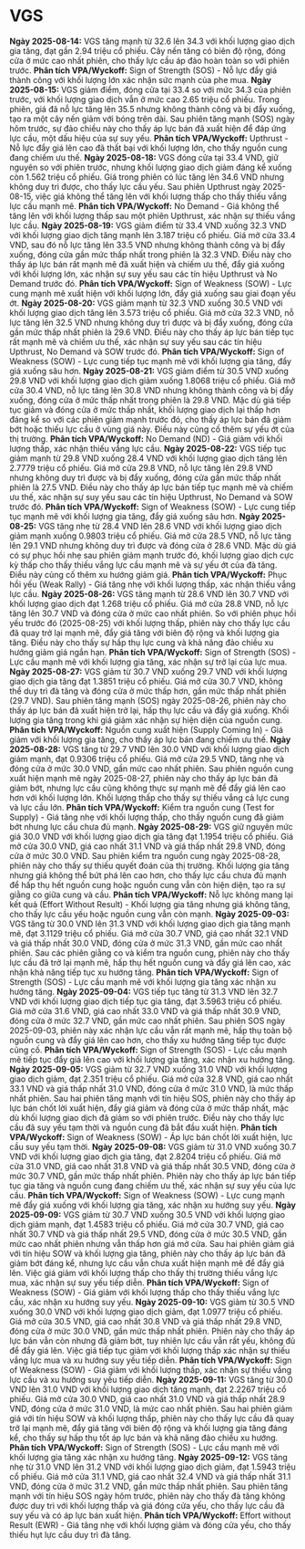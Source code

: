 # VGS

**Ngày 2025-08-14:** VGS tăng mạnh từ 32.6 lên 34.3 với khối lượng giao dịch gia tăng, đạt gần 2.94 triệu cổ phiếu. Cây nến tăng có biên độ rộng, đóng cửa ở mức cao nhất phiên, cho thấy lực cầu áp đảo hoàn toàn so với phiên trước. **Phân tích VPA/Wyckoff:** Sign of Strength (SOS) - Nỗ lực đẩy giá thành công với khối lượng lớn xác nhận sức mạnh của phe mua.
**Ngày 2025-08-15:** VGS giảm điểm, đóng cửa tại 33.4 so với mức 34.3 của phiên trước, với khối lượng giao dịch vẫn ở mức cao 2.65 triệu cổ phiếu. Trong phiên, giá đã nỗ lực tăng lên 35.5 nhưng không thành công và bị đẩy xuống, tạo ra một cây nến giảm với bóng trên dài. Sau phiên tăng mạnh (SOS) ngày hôm trước, sự đảo chiều này cho thấy áp lực bán đã xuất hiện để đáp ứng lực cầu, một dấu hiệu của sự suy yếu. **Phân tích VPA/Wyckoff:** Upthrust - Nỗ lực đẩy giá lên cao đã thất bại với khối lượng lớn, cho thấy nguồn cung đang chiếm ưu thế.
**Ngày 2025-08-18:** VGS đóng cửa tại 33.4 VND, giữ nguyên so với phiên trước, nhưng khối lượng giao dịch giảm đáng kể xuống còn 1.562 triệu cổ phiếu. Giá trong phiên có lúc tăng lên 34.6 VND nhưng không duy trì được, cho thấy lực cầu yếu. Sau phiên Upthrust ngày 2025-08-15, việc giá không thể tăng lên với khối lượng thấp cho thấy thiếu vắng lực cầu mạnh mẽ. **Phân tích VPA/Wyckoff:** No Demand - Giá không thể tăng lên với khối lượng thấp sau một phiên Upthrust, xác nhận sự thiếu vắng lực cầu.
**Ngày 2025-08-19:** VGS giảm điểm từ 33.4 VND xuống 32.3 VND với khối lượng giao dịch tăng mạnh lên 3.187 triệu cổ phiếu. Giá mở cửa 33.4 VND, sau đó nỗ lực tăng lên 33.5 VND nhưng không thành công và bị đẩy xuống, đóng cửa gần mức thấp nhất trong phiên là 32.3 VND. Điều này cho thấy áp lực bán rất mạnh mẽ đã xuất hiện và chiếm ưu thế, đẩy giá xuống với khối lượng lớn, xác nhận sự suy yếu sau các tín hiệu Upthrust và No Demand trước đó. **Phân tích VPA/Wyckoff:** Sign of Weakness (SOW) - Lực cung mạnh mẽ xuất hiện với khối lượng lớn, đẩy giá xuống sau giai đoạn yếu ớt.
**Ngày 2025-08-20:** VGS giảm mạnh từ 32.3 VND xuống 30.5 VND với khối lượng giao dịch tăng lên 3.573 triệu cổ phiếu. Giá mở cửa 32.3 VND, nỗ lực tăng lên 32.5 VND nhưng không duy trì được và bị đẩy xuống, đóng cửa gần mức thấp nhất phiên là 29.6 VND. Điều này cho thấy áp lực bán tiếp tục rất mạnh mẽ và chiếm ưu thế, xác nhận sự suy yếu sau các tín hiệu Upthrust, No Demand và SOW trước đó. **Phân tích VPA/Wyckoff:** Sign of Weakness (SOW) - Lực cung tiếp tục mạnh mẽ với khối lượng gia tăng, đẩy giá xuống sâu hơn.
**Ngày 2025-08-21:** VGS giảm điểm từ 30.5 VND xuống 29.8 VND với khối lượng giao dịch giảm xuống 1.8068 triệu cổ phiếu. Giá mở cửa 30.4 VND, nỗ lực tăng lên 30.8 VND nhưng không thành công và bị đẩy xuống, đóng cửa ở mức thấp nhất trong phiên là 29.8 VND. Mặc dù giá tiếp tục giảm và đóng cửa ở mức thấp nhất, khối lượng giao dịch lại thấp hơn đáng kể so với các phiên giảm mạnh trước đó, cho thấy áp lực bán đã giảm bớt hoặc thiếu lực cầu ở vùng giá này. Điều này củng cố thêm sự yếu ớt của thị trường. **Phân tích VPA/Wyckoff:** No Demand (ND) - Giá giảm với khối lượng thấp, xác nhận thiếu vắng lực cầu.
**Ngày 2025-08-22:** VGS tiếp tục giảm mạnh từ 29.8 VND xuống 28.4 VND với khối lượng giao dịch tăng lên 2.7779 triệu cổ phiếu. Giá mở cửa 29.8 VND, nỗ lực tăng lên 29.8 VND nhưng không duy trì được và bị đẩy xuống, đóng cửa gần mức thấp nhất phiên là 27.5 VND. Điều này cho thấy áp lực bán tiếp tục mạnh mẽ và chiếm ưu thế, xác nhận sự suy yếu sau các tín hiệu Upthrust, No Demand và SOW trước đó. **Phân tích VPA/Wyckoff:** Sign of Weakness (SOW) - Lực cung tiếp tục mạnh mẽ với khối lượng gia tăng, đẩy giá xuống sâu hơn.
**Ngày 2025-08-25:** VGS tăng nhẹ từ 28.4 VND lên 28.6 VND với khối lượng giao dịch giảm mạnh xuống 0.9803 triệu cổ phiếu. Giá mở cửa 28.5 VND, nỗ lực tăng lên 29.1 VND nhưng không duy trì được và đóng cửa ở 28.6 VND. Mặc dù giá có sự phục hồi nhẹ sau phiên giảm mạnh trước đó, khối lượng giao dịch cực kỳ thấp cho thấy thiếu vắng lực cầu mạnh mẽ và sự yếu ớt của đà tăng. Điều này củng cố thêm xu hướng giảm giá. **Phân tích VPA/Wyckoff:** Phục hồi yếu (Weak Rally) - Giá tăng nhẹ với khối lượng thấp, xác nhận thiếu vắng lực cầu.
**Ngày 2025-08-26:** VGS tăng mạnh từ 28.6 VND lên 30.7 VND với khối lượng giao dịch đạt 1.268 triệu cổ phiếu. Giá mở cửa 28.8 VND, nỗ lực tăng lên 30.7 VND và đóng cửa ở mức cao nhất phiên. So với phiên phục hồi yếu trước đó (2025-08-25) với khối lượng thấp, phiên này cho thấy lực cầu đã quay trở lại mạnh mẽ, đẩy giá tăng với biên độ rộng và khối lượng gia tăng. Điều này cho thấy sự hấp thụ lực cung và khả năng đảo chiều xu hướng giảm giá ngắn hạn. **Phân tích VPA/Wyckoff:** Sign of Strength (SOS) - Lực cầu mạnh mẽ với khối lượng gia tăng, xác nhận sự trở lại của lực mua.
**Ngày 2025-08-27:** VGS giảm từ 30.7 VND xuống 29.7 VND với khối lượng giao dịch gia tăng đạt 1.3851 triệu cổ phiếu. Giá mở cửa 30.7 VND, không thể duy trì đà tăng và đóng cửa ở mức thấp hơn, gần mức thấp nhất phiên (29.7 VND). Sau phiên tăng mạnh (SOS) ngày 2025-08-26, phiên này cho thấy áp lực bán đã xuất hiện trở lại, hấp thụ lực cầu và đẩy giá xuống. Khối lượng gia tăng trong khi giá giảm xác nhận sự hiện diện của nguồn cung. **Phân tích VPA/Wyckoff:** Nguồn cung xuất hiện (Supply Coming In) - Giá giảm với khối lượng gia tăng, cho thấy áp lực bán đang chiếm ưu thế.
**Ngày 2025-08-28:** VGS tăng từ 29.7 VND lên 30.0 VND với khối lượng giao dịch giảm mạnh, đạt 0.9306 triệu cổ phiếu. Giá mở cửa 29.5 VND, tăng nhẹ và đóng cửa ở mức 30.0 VND, gần mức cao nhất phiên. Sau phiên nguồn cung xuất hiện mạnh mẽ ngày 2025-08-27, phiên này cho thấy áp lực bán đã giảm bớt, nhưng lực cầu cũng không thực sự mạnh mẽ để đẩy giá lên cao hơn với khối lượng lớn. Khối lượng thấp cho thấy sự thiếu vắng cả lực cung và lực cầu lớn. **Phân tích VPA/Wyckoff:** Kiểm tra nguồn cung (Test for Supply) - Giá tăng nhẹ với khối lượng thấp, cho thấy nguồn cung đã giảm bớt nhưng lực cầu chưa đủ mạnh.
**Ngày 2025-08-29:** VGS giữ nguyên mức giá 30.0 VND với khối lượng giao dịch gia tăng đạt 1.1954 triệu cổ phiếu. Giá mở cửa 30.0 VND, giá cao nhất 31.1 VND và giá thấp nhất 29.8 VND, đóng cửa ở mức 30.0 VND. Sau phiên kiểm tra nguồn cung ngày 2025-08-28, phiên này cho thấy sự thiếu quyết đoán của thị trường. Khối lượng gia tăng nhưng giá không thể bứt phá lên cao hơn, cho thấy lực cầu chưa đủ mạnh để hấp thụ hết nguồn cung hoặc nguồn cung vẫn còn hiện diện, tạo ra sự giằng co giữa cung và cầu. **Phân tích VPA/Wyckoff:** Nỗ lực không mang lại kết quả (Effort Without Result) - Khối lượng gia tăng nhưng giá không tăng, cho thấy lực cầu yếu hoặc nguồn cung vẫn còn mạnh.
**Ngày 2025-09-03:** VGS tăng từ 30.0 VND lên 31.3 VND với khối lượng giao dịch gia tăng mạnh mẽ, đạt 3.1129 triệu cổ phiếu. Giá mở cửa 30.7 VND, giá cao nhất 32.1 VND và giá thấp nhất 30.0 VND, đóng cửa ở mức 31.3 VND, gần mức cao nhất phiên. Sau các phiên giằng co và kiểm tra nguồn cung, phiên này cho thấy lực cầu đã trở lại mạnh mẽ, hấp thụ hết nguồn cung và đẩy giá lên cao, xác nhận khả năng tiếp tục xu hướng tăng. **Phân tích VPA/Wyckoff:** Sign of Strength (SOS) - Lực cầu mạnh mẽ với khối lượng gia tăng xác nhận xu hướng tăng.
**Ngày 2025-09-04:** VGS tiếp tục tăng từ 31.3 VND lên 32.7 VND với khối lượng giao dịch tiếp tục gia tăng, đạt 3.5963 triệu cổ phiếu. Giá mở cửa 31.6 VND, giá cao nhất 33.0 VND và giá thấp nhất 30.9 VND, đóng cửa ở mức 32.7 VND, gần mức cao nhất phiên. Sau phiên SOS ngày 2025-09-03, phiên này xác nhận lực cầu vẫn rất mạnh mẽ, hấp thụ toàn bộ nguồn cung và đẩy giá lên cao hơn, cho thấy xu hướng tăng tiếp tục được củng cố. **Phân tích VPA/Wyckoff:** Sign of Strength (SOS) - Lực cầu mạnh mẽ tiếp tục đẩy giá lên cao với khối lượng gia tăng, xác nhận xu hướng tăng.
**Ngày 2025-09-05:** VGS giảm từ 32.7 VND xuống 31.0 VND với khối lượng giao dịch giảm, đạt 2.351 triệu cổ phiếu. Giá mở cửa 32.8 VND, giá cao nhất 33.1 VND và giá thấp nhất 31.0 VND, đóng cửa ở mức 31.0 VND, là mức thấp nhất phiên. Sau hai phiên tăng mạnh với tín hiệu SOS, phiên này cho thấy áp lực bán chốt lời xuất hiện, đẩy giá giảm và đóng cửa ở mức thấp nhất, mặc dù khối lượng giao dịch đã giảm so với phiên trước. Điều này cho thấy lực cầu đã suy yếu tạm thời và nguồn cung đã bắt đầu xuất hiện. **Phân tích VPA/Wyckoff:** Sign of Weakness (SOW) - Áp lực bán chốt lời xuất hiện, lực cầu suy yếu tạm thời.
**Ngày 2025-09-08:** VGS giảm từ 31.0 VND xuống 30.7 VND với khối lượng giao dịch gia tăng, đạt 2.8204 triệu cổ phiếu. Giá mở cửa 31.0 VND, giá cao nhất 31.8 VND và giá thấp nhất 30.5 VND, đóng cửa ở mức 30.7 VND, gần mức thấp nhất phiên. Phiên này cho thấy áp lực bán tiếp tục gia tăng và nguồn cung đang chiếm ưu thế, xác nhận sự suy yếu của lực cầu. **Phân tích VPA/Wyckoff:** Sign of Weakness (SOW) - Lực cung mạnh mẽ đẩy giá xuống với khối lượng gia tăng, xác nhận xu hướng suy yếu.
**Ngày 2025-09-09:** VGS giảm từ 30.7 VND xuống 30.5 VND với khối lượng giao dịch giảm mạnh, đạt 1.4583 triệu cổ phiếu. Giá mở cửa 30.7 VND, giá cao nhất 30.7 VND và giá thấp nhất 29.5 VND, đóng cửa ở mức 30.5 VND, gần mức cao nhất phiên nhưng vẫn thấp hơn giá mở cửa. Sau hai phiên giảm giá với tín hiệu SOW và khối lượng gia tăng, phiên này cho thấy áp lực bán đã giảm bớt đáng kể, nhưng lực cầu vẫn chưa xuất hiện mạnh mẽ để đẩy giá lên. Việc giá giảm với khối lượng thấp cho thấy thị trường thiếu vắng lực mua, xác nhận sự suy yếu tiếp diễn. **Phân tích VPA/Wyckoff:** Sign of Weakness (SOW) - Giá giảm với khối lượng thấp cho thấy thiếu vắng lực cầu, xác nhận xu hướng suy yếu.
**Ngày 2025-09-10:** VGS giảm từ 30.5 VND xuống 30.0 VND với khối lượng giao dịch giảm, đạt 1.0977 triệu cổ phiếu. Giá mở cửa 30.5 VND, giá cao nhất 30.8 VND và giá thấp nhất 29.8 VND, đóng cửa ở mức 30.0 VND, gần mức thấp nhất phiên. Phiên này cho thấy áp lực bán vẫn còn nhưng đã giảm bớt, tuy nhiên lực cầu vẫn rất yếu, không đủ để đẩy giá lên. Việc giá tiếp tục giảm với khối lượng thấp xác nhận sự thiếu vắng lực mua và xu hướng suy yếu tiếp diễn. **Phân tích VPA/Wyckoff:** Sign of Weakness (SOW) - Giá giảm với khối lượng thấp, xác nhận sự thiếu vắng lực cầu và xu hướng suy yếu tiếp diễn.
**Ngày 2025-09-11:** VGS tăng từ 30.0 VND lên 31.0 VND với khối lượng giao dịch tăng mạnh, đạt 2.2267 triệu cổ phiếu. Giá mở cửa 30.0 VND, giá cao nhất 31.0 VND và giá thấp nhất 28.9 VND, đóng cửa ở mức 31.0 VND, là mức cao nhất phiên. Sau hai phiên giảm giá với tín hiệu SOW và khối lượng thấp, phiên này cho thấy lực cầu đã quay trở lại mạnh mẽ, đẩy giá tăng với biên độ rộng và khối lượng gia tăng đáng kể, cho thấy sự hấp thụ tốt áp lực bán và khả năng đảo chiều xu hướng. **Phân tích VPA/Wyckoff:** Sign of Strength (SOS) - Lực cầu mạnh mẽ với khối lượng gia tăng xác nhận xu hướng tăng.
**Ngày 2025-09-12:** VGS tăng nhẹ từ 31.0 VND lên 31.2 VND với khối lượng giao dịch giảm, đạt 1.5943 triệu cổ phiếu. Giá mở cửa 31.1 VND, giá cao nhất 32.4 VND và giá thấp nhất 31.1 VND, đóng cửa ở mức 31.2 VND, gần mức thấp nhất phiên. Sau phiên tăng mạnh với tín hiệu SOS ngày hôm trước, phiên này cho thấy đà tăng không được duy trì với khối lượng thấp và giá đóng cửa yếu, cho thấy lực cầu đã suy yếu và có áp lực bán xuất hiện. **Phân tích VPA/Wyckoff:** Effort without Result (EWR) - Giá tăng nhẹ với khối lượng giảm và đóng cửa yếu, cho thấy thiếu hụt lực cầu duy trì đà tăng.

